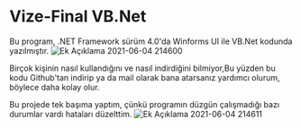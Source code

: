 # Vize-Final VB.Net


Bu program, .NET Framework sürüm 4.0'da Winforms UI ile VB.Net kodunda yazılmıştır.
![Ek Açıklama 2021-06-04 214600](https://user-images.githubusercontent.com/42430554/120849110-5060bb80-c57e-11eb-81f5-fcf16932c84d.jpg)

Birçok kişinin nasıl kullandığını ve nasıl indirdiğini bilmiyor,Bu yüzden bu kodu Github'tan indirip ya da mail olarak bana atarsanız yardımcı olurum, böylece daha kolay olur.

Bu projede tek başıma yaptım, çünkü programın düzgün çalışmadığı bazı durumlar vardı hataları düzelttim.
![Ek Açıklama 2021-06-04 214611](https://user-images.githubusercontent.com/42430554/120849159-61113180-c57e-11eb-8588-bf9a1e7428c2.jpg)

